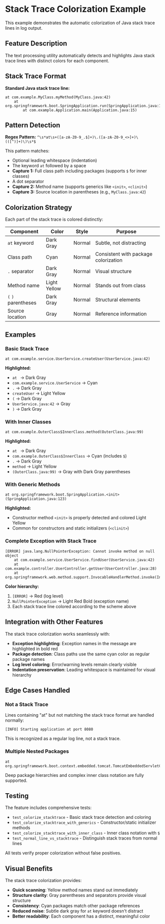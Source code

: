 # Stack Trace Colorization Example

This example demonstrates the automatic colorization of Java stack trace lines in log output.

## Feature Description

The text processing utility automatically detects and highlights Java stack trace lines with distinct colors for each component.

## Stack Trace Format

**Standard Java stack trace line:**
```
at com.example.MyClass.myMethod(MyClass.java:42)
    at org.springframework.boot.SpringApplication.run(SpringApplication.java:1234)
        at com.example.Application.main(Application.java:15)
```

## Pattern Detection

**Regex Pattern:** `^\s*at\s+([a-zA-Z0-9_.$]+)\.([a-zA-Z0-9_<>]+)\(([^)]+)\)\s*$`

This pattern matches:
- Optional leading whitespace (indentation)
- The keyword `at` followed by a space
- **Capture 1:** Full class path including packages (supports `$` for inner classes)
- A dot separator
- **Capture 2:** Method name (supports generics like `<init>`, `<clinit>`)
- **Capture 3:** Source location in parentheses (e.g., `MyClass.java:42`)

## Colorization Strategy

Each part of the stack trace is colored distinctly:

| Component | Color | Style | Purpose |
|-----------|-------|-------|---------|
| `at` keyword | Dark Gray | Normal | Subtle, not distracting |
| Class path | Cyan | Normal | Consistent with package colorization |
| `.` separator | Dark Gray | Normal | Visual structure |
| Method name | Light Yellow | Normal | Stands out from class |
| `(` `)` parentheses | Dark Gray | Normal | Structural elements |
| Source location | Gray | Normal | Reference information |

## Examples

### Basic Stack Trace
```
at com.example.service.UserService.createUser(UserService.java:42)
```
**Highlighted:**
- `at ` → Dark Gray
- `com.example.service.UserService` → Cyan
- `.` → Dark Gray
- `createUser` → Light Yellow
- `(` → Dark Gray
- `UserService.java:42` → Gray
- `)` → Dark Gray

### With Inner Classes
```
at com.example.OuterClass$InnerClass.method(OuterClass.java:99)
```
**Highlighted:**
- `at ` → Dark Gray
- `com.example.OuterClass$InnerClass` → Cyan (includes `$`)
- `.` → Dark Gray
- `method` → Light Yellow
- `(OuterClass.java:99)` → Gray with Dark Gray parentheses

### With Generic Methods
```
at org.springframework.boot.SpringApplication.<init>(SpringApplication.java:123)
```
**Highlighted:**
- Constructor method `<init>` is properly detected and colored Light Yellow
- Common for constructors and static initializers (`<clinit>`)

### Complete Exception with Stack Trace
```
[ERROR] java.lang.NullPointerException: Cannot invoke method on null object
    at com.example.service.UserService.findUser(UserService.java:42)
    at com.example.controller.UserController.getUser(UserController.java:28)
    at org.springframework.web.method.support.InvocableHandlerMethod.invoke(InvocableHandlerMethod.java:215)
```

**Color hierarchy:**
1. `[ERROR]` → Red (log level)
2. `NullPointerException` → Light Red Bold (exception name)
3. Each stack trace line colored according to the scheme above

## Integration with Other Features

The stack trace colorization works seamlessly with:

- **Exception highlighting**: Exception names in the message are highlighted in bold red
- **Package detection**: Class paths use the same cyan color as regular package names
- **Log level coloring**: Error/warning levels remain clearly visible
- **Indentation preservation**: Leading whitespace is maintained for visual hierarchy

## Edge Cases Handled

### Not a Stack Trace
Lines containing "at" but not matching the stack trace format are handled normally:
```
[INFO] Starting application at port 8080
```
This is recognized as a regular log line, not a stack trace.

### Multiple Nested Packages
```
at org.springframework.boot.context.embedded.tomcat.TomcatEmbeddedServletContainer$1.run(TomcatEmbeddedServletContainer.java:197)
```
Deep package hierarchies and complex inner class notation are fully supported.

## Testing

The feature includes comprehensive tests:
- `test_colorize_stacktrace` - Basic stack trace detection and coloring
- `test_colorize_stacktrace_with_generics` - Constructor/static initializer methods
- `test_colorize_stacktrace_with_inner_class` - Inner class notation with `$`
- `test_normal_line_vs_stacktrace` - Distinguish stack traces from normal lines

All tests verify proper colorization without false positives.

## Visual Benefits

The stack trace colorization provides:
- **Quick scanning**: Yellow method names stand out immediately
- **Structure clarity**: Gray parentheses and separators provide visual structure
- **Consistency**: Cyan packages match other package references
- **Reduced noise**: Subtle dark gray for `at` keyword doesn't distract
- **Better readability**: Each component has a distinct, meaningful color
